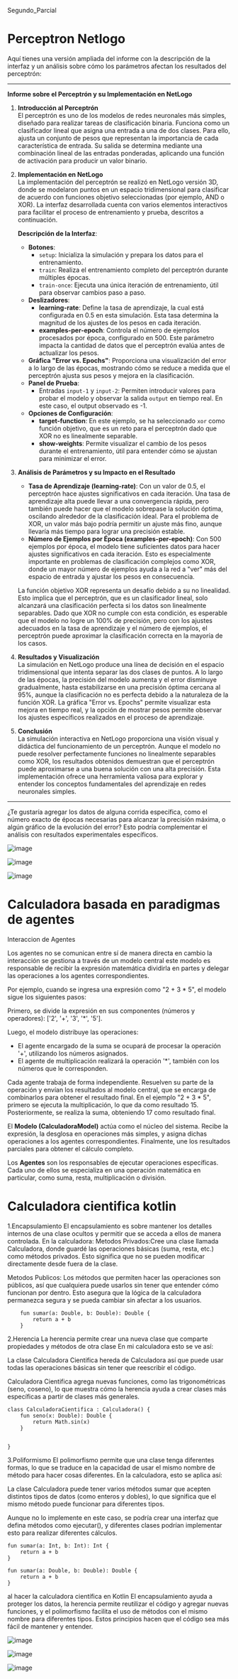  Segundo_Parcial
# Perceptron Netlogo
Aquí tienes una versión ampliada del informe con la descripción de la interfaz y un análisis sobre cómo los parámetros afectan los resultados del perceptrón:

---

**Informe sobre el Perceptrón y su Implementación en NetLogo**

1. **Introducción al Perceptrón**  
   El perceptrón es uno de los modelos de redes neuronales más simples, diseñado para realizar tareas de clasificación binaria. Funciona como un clasificador lineal que asigna una entrada a una de dos clases. Para ello, ajusta un conjunto de pesos que representan la importancia de cada característica de entrada. Su salida se determina mediante una combinación lineal de las entradas ponderadas, aplicando una función de activación para producir un valor binario.
   
3. **Implementación en NetLogo**  
   La implementación del perceptrón se realizó en NetLogo versión 3D, donde se modelaron puntos en un espacio tridimensional para clasificar de acuerdo con funciones objetivo seleccionadas (por ejemplo, AND o XOR). La interfaz desarrollada cuenta con varios elementos interactivos para facilitar el proceso de entrenamiento y prueba, descritos a continuación.

   **Descripción de la Interfaz**:
   - **Botones**:
     - `setup`: Inicializa la simulación y prepara los datos para el entrenamiento.
     - `train`: Realiza el entrenamiento completo del perceptrón durante múltiples épocas.
     - `train-once`: Ejecuta una única iteración de entrenamiento, útil para observar cambios paso a paso.
   - **Deslizadores**:
     - **learning-rate**: Define la tasa de aprendizaje, la cual está configurada en 0.5 en esta simulación. Esta tasa determina la magnitud de los ajustes de los pesos en cada iteración.
     - **examples-per-epoch**: Controla el número de ejemplos procesados por época, configurado en 500. Este parámetro impacta la cantidad de datos que el perceptrón evalúa antes de actualizar los pesos.
   - **Gráfica "Error vs. Epochs"**: Proporciona una visualización del error a lo largo de las épocas, mostrando cómo se reduce a medida que el perceptrón ajusta sus pesos y mejora en la clasificación.
   - **Panel de Prueba**:
     - Entradas `input-1` y `input-2`: Permiten introducir valores para probar el modelo y observar la salida `output` en tiempo real. En este caso, el output observado es -1.
   - **Opciones de Configuración**:
     - **target-function**: En este ejemplo, se ha seleccionado `xor` como función objetivo, que es un reto para el perceptrón dado que XOR no es linealmente separable.
     - **show-weights**: Permite visualizar el cambio de los pesos durante el entrenamiento, útil para entender cómo se ajustan para minimizar el error.

4. **Análisis de Parámetros y su Impacto en el Resultado**  
   - **Tasa de Aprendizaje (learning-rate)**: Con un valor de 0.5, el perceptrón hace ajustes significativos en cada iteración. Una tasa de aprendizaje alta puede llevar a una convergencia rápida, pero también puede hacer que el modelo sobrepase la solución óptima, oscilando alrededor de la clasificación ideal. Para el problema de XOR, un valor más bajo podría permitir un ajuste más fino, aunque llevaría más tiempo para lograr una precisión estable.
   - **Número de Ejemplos por Época (examples-per-epoch)**: Con 500 ejemplos por época, el modelo tiene suficientes datos para hacer ajustes significativos en cada iteración. Esto es especialmente importante en problemas de clasificación complejos como XOR, donde un mayor número de ejemplos ayuda a la red a "ver" más del espacio de entrada y ajustar los pesos en consecuencia.

   La función objetivo XOR representa un desafío debido a su no linealidad. Esto implica que el perceptrón, que es un clasificador lineal, solo alcanzará una clasificación perfecta si los datos son linealmente separables. Dado que XOR no cumple con esta condición, es esperable que el modelo no logre un 100% de precisión, pero con los ajustes adecuados en la tasa de aprendizaje y el número de ejemplos, el perceptrón puede aproximar la clasificación correcta en la mayoría de los casos.

5. **Resultados y Visualización**  
   La simulación en NetLogo produce una línea de decisión en el espacio tridimensional que intenta separar las dos clases de puntos. A lo largo de las épocas, la precisión del modelo aumenta y el error disminuye gradualmente, hasta estabilizarse en una precisión óptima cercana al 95%, aunque la clasificación no es perfecta debido a la naturaleza de la función XOR. La gráfica "Error vs. Epochs" permite visualizar esta mejora en tiempo real, y la opción de mostrar pesos permite observar los ajustes específicos realizados en el proceso de aprendizaje.

6. **Conclusión**  
   La simulación interactiva en NetLogo proporciona una visión visual y didáctica del funcionamiento de un perceptrón. Aunque el modelo no puede resolver perfectamente funciones no linealmente separables como XOR, los resultados obtenidos demuestran que el perceptrón puede aproximarse a una buena solución con una alta precisión. Esta implementación ofrece una herramienta valiosa para explorar y entender los conceptos fundamentales del aprendizaje en redes neuronales simples.

---

¿Te gustaría agregar los datos de alguna corrida específica, como el número exacto de épocas necesarias para alcanzar la precisión máxima, o algún gráfico de la evolución del error? Esto podría complementar el análisis con resultados experimentales específicos.

![image](https://github.com/user-attachments/assets/9fe46253-fb17-42be-abdc-8aef369ac971)

![image](https://github.com/user-attachments/assets/f4f69d2d-460a-4fa2-a83c-e97d5a27f884)

![image](https://github.com/user-attachments/assets/8077d2bc-5e14-4db6-aed7-57476e0b3955)




# Calculadora basada en paradigmas de agentes
Interaccion de Agentes

Los agentes no se comunican entre sí de manera directa en cambio la interacción se gestiona a través de un modelo central este modelo es responsable de recibir la expresión matemática dividirla en partes y delegar las operaciones a los agentes correspondientes.

Por ejemplo, cuando se ingresa una expresión como "2 + 3 * 5", el modelo sigue los siguientes pasos:

Primero, se divide la expresión en sus componentes (números y operadores): ['2', '+', '3', '*', '5'].

Luego, el modelo distribuye las operaciones:
- El agente encargado de la suma se ocupará de procesar la operación '+', utilizando los números asignados.
- El agente de multiplicación realizará la operación '*', también con los números que le corresponden.

Cada agente trabaja de forma independiente. Resuelven su parte de la operación y envían los resultados al modelo central, que se encarga de combinarlos para obtener el resultado final. En el ejemplo "2 + 3 * 5", primero se ejecuta la multiplicación, lo que da como resultado 15. Posteriormente, se realiza la suma, obteniendo 17 como resultado final.

El **Modelo (CalculadoraModel)** actúa como el núcleo del sistema. Recibe la expresión, la desglosa en operaciones más simples, y asigna dichas operaciones a los agentes correspondientes. Finalmente, une los resultados parciales para obtener el cálculo completo.

Los **Agentes** son los responsables de ejecutar operaciones específicas. Cada uno de ellos se especializa en una operación matemática en particular, como suma, resta, multiplicación o división.


# Calculadora cientifica kotlin
1.Encapsulamiento
El encapsulamiento es sobre mantener los detalles internos de una clase ocultos y permitir que se acceda a ellos de manera controlada. En la calculadora:
 Metodos Privados:Cree una clase llamada Calculadora, donde guardé las operaciones básicas (suma, resta, etc.) como métodos privados. Esto significa que no se pueden modificar directamente desde fuera de la clase.

Metodos Publicos: Los métodos que permiten hacer las operaciones son públicos, así que cualquiera puede usarlos sin tener que entender cómo funcionan por dentro.
Esto asegura que la lógica de la calculadora permanezca segura y se pueda cambiar sin afectar a los usuarios.

```open class Calculadora {
    fun sumar(a: Double, b: Double): Double {
        return a + b
    }

```
2.Herencia
La herencia permite crear una nueva clase que comparte propiedades y métodos de otra clase En mi calculadora esto se ve así:

La clase Calculadora Cientifica hereda de Calculadora así que puede usar todas las operaciones básicas sin tener que reescribir el código.

 Calculadora Cientifica agrega nuevas funciones, como las trigonométricas (seno, coseno), lo que muestra cómo la herencia ayuda a crear clases más específicas a partir de clases más generales.
 
```
class CalculadoraCientifica : Calculadora() {
    fun seno(x: Double): Double {
        return Math.sin(x)
    }

   
}
```
3.Poliformismo
El polimorfismo permite que una clase tenga diferentes formas, lo que se traduce en la capacidad de usar el mismo nombre de método para hacer cosas diferentes. En la calculadora, esto se aplica así:

 La clase Calculadora puede tener varios métodos sumar que acepten distintos tipos de datos (como enteros y dobles), lo que significa que el mismo método puede funcionar para diferentes tipos.

 Aunque no lo implemente en este caso, se podría crear una interfaz que defina métodos como ejecutar(), y diferentes clases podrían implementar esto para realizar diferentes cálculos.
```
fun sumar(a: Int, b: Int): Int {
    return a + b
}

fun sumar(a: Double, b: Double): Double {
    return a + b
}
```
 
al hacer la calculadora científica en Kotlin El encapsulamiento ayuda a proteger los datos, la herencia permite reutilizar el código y agregar nuevas funciones,
y el polimorfismo facilita el uso de métodos con el mismo nombre para diferentes tipos. Estos principios hacen que el código sea más fácil de mantener y entender.


![image](https://github.com/user-attachments/assets/2c6ec3e4-75e2-4190-89fd-9c7b5cff0dd0)

![image](https://github.com/user-attachments/assets/a34f8b3b-473e-4b8b-a60e-a3deb592bd3a)


![image](https://github.com/user-attachments/assets/0733727d-b34f-47cf-ba4a-0f890f3b126e)

